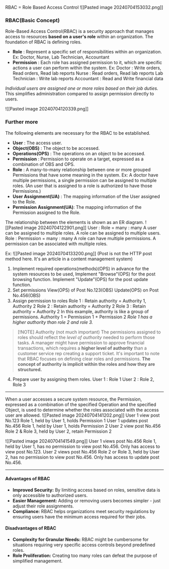 RBAC = Role Based Access Control
![[Pasted image 20240704153032.png]]
### RBAC(Basic Concept)
Role-Based Access Control(RBAC) is a security approach that manages access to resources **based on a user's role** within an organization. 
The foundation of RBAC is defining roles.

- **Role** : Represent a specific set of responsibilities within an organization. 
	Ex: Doctor, Nurse, Lab Technician, Accountant
- **Permission** : Each role has assigned permission to it, which are specific actions a user can perform within the system. 
	Ex:
	Doctor : Write orders, Read orders, Read lab reports
	Nurse : Read orders, Read lab reports
	Lab Technician : Write lab reports
	Accountant : Read and Write financial data

*Individual users are assigned one or more roles based on their job duties.* This simplifies administration compared to assign permission directly to users.

![[Pasted image 20240704120339.png]]

### Further more
The following elements are necessary for the RBAC to be established.
- **User** : The access user.
- **Object(OBS)** : The object to be accessed.
- **Operations(OPS)** : The operations on an object to be accessed.
- **Permission** : Permission to operate on a target, expressed as a combination of OBS and OPS.
- **Role** : A many-to-many relationship between one or more grouped Permissions that have some meaning in the system.
	Ex: A doctor have multiple permissions, a single permission can be assigned to multiple roles.
	(An user that is assigned to a role is authorized to have those Permissions.)
- **User Assignment(UA)** : The mapping information of the User assigned to the Role.
- **Permission Assignment(UA)**: The mapping information of the Permission assigned to the Role.

The relationship between the elements is shown as an ER diagram.
![[Pasted image 20240704122901.png]]
User : Role = many : many
	A user can be assigned to multiple roles.
	A role can be assigned to multiple users.
Role : Permission = many : many
	A role can have multiple permissions.
	A permission can be associated with multiple roles. 

Ex: 
![[Pasted image 20240704133200.png]] 
(Post is not the HTTP post method here. It's an article in a content management system)
1. Implement required operations(methods)(OPS) in advance for the system resources to be used,
	Implement "Browse"(OPS) for the post browsing function. 
	Implement "Update"(OPS) for the post update function.
2. Set permissions
	View(OPS) of Post No.123(OBS)
	Update(OPS) on Post No.456(OBS)
3. Assign permission to roles
	Role 1 : Retain authority = Authority 1, Authority 2
	Role 2 : Retain authority = Authority 2
	Role 3 : Retain authority = Authority 2
In this example, authority is like a group of permissions.
	Authority 1 = Permission 1 + Permission 2
*Role 1 has a higher authority than role 2 and role 3.*
> [!NOTE] Authority (not much important)
> The permissions assigned to roles should reflect the *level of authority* needed to perform those tasks. A manager might have permission to approve financial transactions, which requires a **higher level of authority** than a customer service rep creating a support ticket.
> It's important to note that RBAC focuses on defining clear roles and permissions. **The concept of authority is implicit within the roles and how they are structured.**
4. Prepare user by assigning them roles.
	User 1 : Role 1
	User 2 : Role 2, Role 3

****
When a user accesses a secure system resource, the Permission, expressed as a combination of the specified Operation and the specified Object, is used to determine whether the roles associated with the access user are allowed.
![[Pasted image 20240704141202.png]]
User 1 view post No.123
	Role 1, held by User 1, holds Permission 1
User 1 updates post No.456
	 Role 1, held by User 1, holds Permission 2
User 2 view post No.456
	 Role 2 & Role 3, held by User 2, retain Permission 2

![[Pasted image 20240704141549.png]]
User 1 views post No.456
	Role 1, held by User 1, has no permission to view post No.456. 
	Only has access to view post No.123.
User 2 views post No.456
	Role 2 or Role 3, held by User 2, has no permission to view post No.456. 
	Only has access to update post No.456.

****
#### Advantages of RBAC
- **Improved Security:** By limiting access based on roles, sensitive data is only accessible to authorized users.
- **Easier Management:** Adding or removing users becomes simpler - just adjust their role assignments.
- **Compliance:** RBAC helps organizations meet security regulations by ensuring users have the minimum access required for their jobs.
#### Disadvantages of RBAC
- **Complexity for Granular Needs:** RBAC might be cumbersome for situations requiring very specific access controls beyond predefined roles.
- **Role Proliferation:** Creating too many roles can defeat the purpose of simplified management.